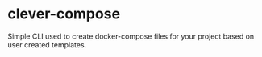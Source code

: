 # clever-compose
Simple CLI used to create docker-compose files for your project based on user created templates.
